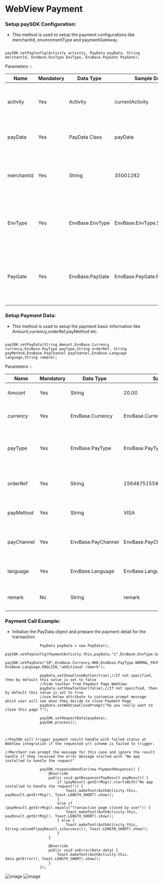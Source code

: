 
# WebView Payment

### Setup paySDK Configuration:      
*   This method is used to setup the payment configurations like merchantId, environmentType and paymentGateway.

```

paySDK.setPayConfig(Activity activity, PayData payData, String merchantId, EnvBase.EnvType EnvType, EnvBase.PayGate PayGate);

```


Parameters -:

Name | Mandatory | Data Type | Sample Data | Description
--- | --- | --- | --- | ---
activity | Yes | Activity | currentActivity | This Parameter is used to setup payData activity for further uses.
payData | Yes | PayData Class | payData | This Parameter is used to setup payData POJO data.
merchantId | Yes | String | 35001282 | This Parameter is used to pass merchant id for the payment configuration.
EnvType | Yes | EnvBase.EnvType | EnvBase.EnvType.SANDBOX | This Parameter is used to setup the environment type. i.e (SANDBOX, PRODUCTION)
PayGate | Yes | EnvBase.PayGate | EnvBase.PayGate.PAYDOLLAR | This Parameter is used to setup payment Gateway type. i.e (PAYDOLLAR, SIAMPAY, PESOPAY)



### Setup Payment Data:      
*   This method is used to setup the payment basic information like Amount,currency,orderRef,payMethod etc.

```

paySDK.setPayData(String Amount,EnvBase.Currency currency,EnvBase.PayType payType,String orderRef, String payMethod,EnvBase.PayChannel payChannel,EnvBase.Language language,String remark);

```


Parameters -:

Name | Mandatory | Data Type | Sample Data | Description
--- | --- | --- | --- | ---
Amount | Yes | String | 20.00 | This Parameter is used to setup transaction amount.
currency | Yes | EnvBase.Currency | EnvBase.Currency.HKD | This Parameter is used to setup currency for the transaction.
payType | Yes | EnvBase.PayType | EnvBase.PayType.NORMAL_PAYMENT | This Parameter is used setup the payment type for the transaction. i.e (NORMAL_PAYMENT, HOLD_PAYMENT)
orderRef | Yes | String | 156487515598 | This Parameter is used to setup the order reference number for the transaction.
payMethod | Yes | String | VISA | This Parameter is used to setup payment method for the transaction.
payChannel | Yes | EnvBase.PayChannel | EnvBase.PayChannel.WEBVIEW | This Parameter is used to setup payment channel for the transaction. i.e (WEBVIEW, DIRECT)
language | Yes | EnvBase.Language | EnvBase.Language.ENGLISH | This Parameter is used to setup payment language for the transaction.
remark | No | String | remark | This Parameter is used to setup payment remark for the transaction.


### Payment Call Example:      
*   Initialize the PayData object and prepare the payment detail for the transaction.

```
                PayData payData = new PayData();
                paySDK.setPayConfig(PaymentActivity.this,payData,"1",EnvBase.EnvType.SANDBOX,EnvBase.PayGate.PAYDOLLAR);
                paySDK.setPayData("10",EnvBase.Currency.HKD,EnvBase.PayType.NORMAL_PAYMENT,"abcde12345","VISA",EnvBase.PayChannel.WEBVIEW, EnvBase.Language.ENGLISH,"additional remark");

                payData.setShowCloseButton(true);//If not specified, then by default this value is set to false
                //hide toolbar from Payment Page WebView
                payData.setShowToolbar(false);//If not spesified, then by default this value is set to true
                //use below attribute to customise prompt message which user will see when they decide to close Payment Page
                payData.setWebViewClosePrompt("Do you really want to close this page ?");

                paySDK.setRequestData(payData);
                paySDK.process();
                
                
```
```
//PaySDK will trigger payment result handle with failed status at WebView integration if the requested url scheme is failed to trigger.

//Merchant can prompt the message for this case and ignore the result handle if they received the error message started with "No app installed to handle the request"

                paySDK.responseHandler(new PaymentResponse() {
                    @Override
                    public void getResponse(PayResult payResult) {
                        if (payResult.getErrMsg().startsWith("No app installed to handle the request")) {
                            Toast.makeText(AuthActivity.this, payResult.getErrMsg(), Toast.LENGTH_SHORT).show();
                        }
                        else if (payResult.getErrMsg().equals("Transaction page closed by user")) {
                            Toast.makeText(AuthActivity.this, payResult.getErrMsg(), Toast.LENGTH_SHORT).show();
                        } else {
                            Toast.makeText(AuthActivity.this, String.valueOf(payResult.isSuccess()), Toast.LENGTH_SHORT).show();
                        }
                    }

                    @Override
                    public void onError(Data data) {
                        Toast.makeText(AuthActivity.this, data.getError(), Toast.LENGTH_SHORT).show();
                    }
                });

```
![image](https://user-images.githubusercontent.com/57220911/78635133-26046700-78c3-11ea-83cb-b6bad3511485.png) ![image](https://user-images.githubusercontent.com/57220911/78635172-39173700-78c3-11ea-86e2-75c870031954.png)
